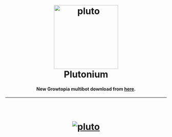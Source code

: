 <h1 align="center">
  <br>
  <a href="https://www.plutonium.ninja"><img src="https://cdn.discordapp.com/attachments/1073333771111235644/1074270240185274468/QrvMbLC7_400x400.jpg" alt="pluto" width="200"></a>
  <br>
  Plutonium
  <br>
</h1>

<h4 align="center">New Growtopia multibot download from <a href="https://www.plutonium.ninja" target="_blank">here</a>.</h4>

<hr>

<h1 align="center">
  <br>
 <a href="https://www.plutonium.ninja"><img src="https://cdn.discordapp.com/attachments/1073333771111235644/1074253789655220224/image.png" alt="pluto"></a>
  <br>
</h1>


